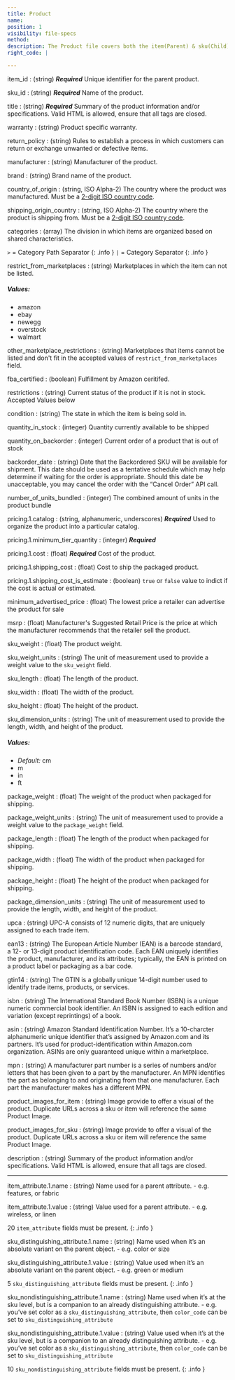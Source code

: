 ```yaml
---
title: Product
name:
position: 1
visibility: file-specs
method:
description: The Product file covers both the item(Parent) & sku(Child) catalog information.
right_code: |

---
```


item_id
: (string) ***Required*** Unique identifier for the parent product.

sku_id
: (string) ***Required*** Name of the product.

title
: (string) ***Required*** Summary of the product information and/or specifications. Valid HTML is allowed, ensure that all tags are closed.

warranty
: (string) Product specific warranty.

return_policy
: (string) Rules to establish a process in which customers can return or exchange unwanted or defective items.

manufacturer
: (string) Manufacturer of the product.

brand
: (string) Brand name of the product.

country_of_origin
: (string, ISO Alpha-2) The country where the product was manufactured. Must be a <a href="https://www.nationsonline.org/oneworld/country_code_list.htm" target="_blank">2-digit ISO country code</a>.

shipping_origin_country
: (string, ISO Alpha-2) The country where the product is shipping from. Must be a <a href="https://www.nationsonline.org/oneworld/country_code_list.htm" target="_blank">2-digit ISO country code</a>.

categories
: (array) The division in which items are organized based on shared characteristics.

`>` = Category Path Separator
{: .info }
`|` = Category Separator
{: .info }

restrict_from_marketplaces
: (string) Marketplaces in which the item can not be listed.
##### ***Values***:
- amazon
- ebay
- newegg
- overstock
- walmart

other_marketplace_restrictions
: (string) Marketplaces that items cannot be listed and don't fit in the accepted values of `restrict_from_marketplaces` field.

fba_certified
: (boolean) Fulfillment by Amazon ceritifed.

restrictions
: (string) Current status of the product if it is not in stock. Accepted Values below

condition
: (string) The state in which the item is being sold in.

quantity_in_stock
: (integer) Quantity currently available to be shipped

quantity_on_backorder
: (integer) Current order of a product that is out of stock

backorder_date
: (string) Date that the Backordered SKU will be available for shipment. This date should be used as a tentative schedule which may help determine if waiting for the order is appropriate. Should this date be unacceptable, you may cancel the order with the “Cancel Order” API call.

number_of_units_bundled
: (integer) The combined amount of units in the product bundle

pricing.1.catalog
: (string, alphanumeric, underscores) ***Required*** Used to organize the product into a particular catalog.

pricing.1.minimum_tier_quantity
: (integer) ***Required***

pricing.1.cost
: (float) ***Required*** Cost of the product.

pricing.1.shipping_cost
: (float) Cost to ship the packaged product.

pricing.1.shipping_cost_is_estimate
: (boolean) `true` or `false` value to indict if the cost is actual or estimated.

minimum_advertised_price
: (float) The lowest price a retailer can advertise the product for sale

msrp
: (float) Manufacturer's Suggested Retail Price is the price at which the manufacturer recommends that the retailer sell the product.

sku_weight
: (float) The product weight.

sku_weight_units
: (string) The unit of measurement used to provide a weight value to the `sku_weight` field.

sku_length
: (float) The length of the product.

sku_width
: (float) The width of the product.

sku_height
: (float) The height of the product.

sku_dimension_units
: (string) The unit of measurement used to provide the length, width, and height of the product.
##### ***Values***:
- _Default:_ cm
- m
- in
- ft

package_weight
: (float) The weight of the product when packaged for shipping.

package_weight_units
: (string) The unit of measurement used to provide a weight value to the `package_weight` field.

package_length
: (float) The length of the product when packaged for shipping.

package_width
: (float) The width of the product when packaged for shipping.

package_height
: (float) The height of the product when packaged for shipping.

package_dimension_units
: (string) The unit of measurement used to provide the length, width, and height of the product.

upca
: (string) UPC-A consists of 12 numeric digits, that are uniquely assigned to each trade item.

ean13
: (string) The European Article Number (EAN) is a barcode standard, a 12- or 13-digit product identification code. Each EAN uniquely identifies the product, manufacturer, and its attributes; typically, the EAN is printed on a product label or packaging as a bar code.

gtin14
: (string) The GTIN is a globally unique 14-digit number used to identify trade items, products, or services.

isbn
: (string) The International Standard Book Number (ISBN) is a unique numeric commercial book identifier. An ISBN is assigned to each edition and variation (except reprintings) of a book.

asin
: (string) Amazon Standard Identification Number. It’s a 10-charcter alphanumeric unique identifier that’s assigned by Amazon.com and its partners. It’s used for product-identification within Amazon.com organization. ASINs are only guaranteed unique within a marketplace.

mpn
: (string) A manufacturer part number is a series of numbers and/or letters that has been given to a part by the manufacturer. An MPN identifies the part as belonging to and originating from that one manufacturer. Each part the manufacturer makes has a different MPN.

product_images_for_item
: (string) Image provide to offer a visual of the product. Duplicate URLs across a sku or item will reference the same Product Image.


product_images_for_sku
: (string) Image provide to offer a visual of the product. Duplicate URLs across a sku or item will reference the same Product Image.

description
: (string) Summary of the product information and/or specifications. Valid HTML is allowed, ensure that all tags are closed.

----
item_attribute.1.name
: (string) Name used for a parent attribute. - e.g. features, or fabric

item_attribute.1.value
: (string) Value used for a parent attribute. - e.g. wireless, or linen

20 `item_attribute` fields must be present.
{: .info }

sku_distinguishing_attribute.1.name
: (string) Name used when it’s an absolute variant on the parent object. - e.g. color or size

sku_distinguishing_attribute.1.value
: (string) Value used when it’s an absolute variant on the parent object. - e.g. green or medium

5 `sku_distinguishing_attribute` fields must be present.
{: .info }

sku_nondistinguishing_attribute.1.name
: (string) Name used when it’s at the sku level, but is a companion to an already distinguishing attribute. - e.g. you’ve set color as a `sku_distinguishing_attribute`, then `color_code` can be set to `sku_distinguishing_attribute`

sku_nondistinguishing_attribute.1.value
: (string) Value used when it’s at the sku level, but is a companion to an already distinguishing attribute. - e.g. you’ve set color as a `sku_distinguishing_attribute`, then `color_code` can be set to `sku_distinguishing_attribute`

10 `sku_nondistinguishing_attribute` fields must be present.
{: .info }
